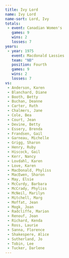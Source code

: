 ```yaml
---
title: Ivy Lord
name: Ivy Lord
name-sort: Lord, Ivy
totals:
 - event: Canadian Women's
   games: 9
   wins: 2
   losses: 7
years:
 - year: 1975
   event: Macdonald Lassies
   team: "NB"
   position: Fourth
   games: 9
   wins: 2
   losses: 7
vs:
 - Anderson, Karen
 - Blanchard, Diane
 - Booth, Betty
 - Buchan, Deanne
 - Carter, Ruth
 - Chalmers, Jane
 - Cole, Bea
 - Court, Jean
 - Devine, Betty
 - Essery, Brenda
 - Frandsen, Gail
 - Garneau, Michelle
 - Grigg, Sharon
 - Henry, Ruby
 - Hiscock, Gail
 - Kerr, Nancy
 - Lovdahl, Karen
 - Love, Karen
 - MacDonald, Phyliss
 - MacEwen, Sharon
 - May, Elsie
 - McCurdy, Barbara
 - McCrady, Phyliss
 - McNeil, Marilyn
 - Mitchell, Marg
 - Moffat, Jean
 - Mogk, Joan
 - Radcliffe, Marion
 - Renouf, Joan
 - Richard, Kenda
 - Ross, Laurie
 - Sanna, Florence
 - Shakespere, Alice
 - Sutherland, Jo
 - Tobin, Lee
 - Tucker, Darlene
---
```

